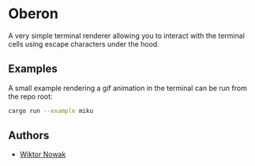 # Oberon

A very simple terminal renderer allowing you to interact with the terminal cells using escape characters under the hood.

## Examples

A small example rendering a gif animation in the terminal can be run from the repo root:

```bash
cargo run --example miku
```

## Authors

- [Wiktor Nowak](@uncommon-nickname)
